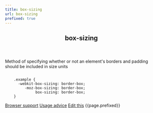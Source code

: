 ```yaml
---
title: box-sizing
url: box-sizing
prefixed: true
---
```


<article id="box-sizing" class="feature prefix-{{page.prefixed}}">
	<header class="feature__header">
		<h2>box-sizing</h2>
	</header>
	<p class="feature__description">
		Method of specifying whether or not an element's borders and padding should be included in size units
	</p>
<pre class="feature__code"><code>
	.example {
	  -webkit-box-sizing: border-box;
	     -moz-box-sizing: border-box;
	          box-sizing: border-box;
	}
</code></pre>
	<footer class="feature__footer">
		<a href="http://caniuse.com/box-sizing">Browser support</a> 
		<a href="http://html5please.com/#box-sizing">Usage advice</a> 
		<a href="https://github.com/davidhund/shouldiprefix/blob/master/_posts/{{page.date | date: "%Y-%m-%d"}}-{{page.title}}.md">Edit this</a> 
		<span class="feature__prefix">{{page.prefixed}}</span>
	</footer>
</article>
